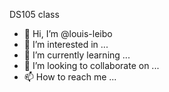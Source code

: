 DS105 class

- 👋 Hi, I’m @louis-leibo
- 👀 I’m interested in ...
- 🌱 I’m currently learning ...
- 💞️ I’m looking to collaborate on ...
- 📫 How to reach me ...

<!---
louis-leibo/louis-leibo is a ✨ special ✨ repository because its `README.md` (this file) appears on your GitHub profile.
You can click the Preview link to take a look at your changes.
--->
